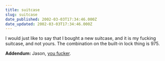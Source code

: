 ```yaml
---
title: suitcase
slug: suitcase
date_published: 2002-03-03T17:34:46.000Z
date_updated: 2002-03-03T17:34:46.000Z
---
```


I would just like to say that I bought a new suitcase, and it is my fucking suitcase, and not yours. The combination on the built-in lock thing is 975.

**Addendum:** Jason, [you fucker](http://www.kottke.org/notes/0203.html#020303).
